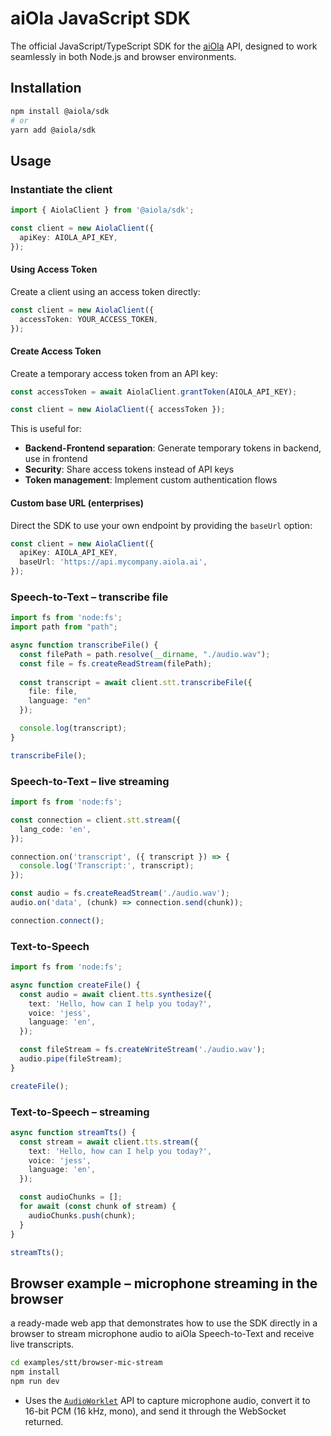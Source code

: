 # aiOla JavaScript SDK

The official JavaScript/TypeScript SDK for the [aiOla](https://aiola.com) API, designed to work seamlessly in both Node.js and browser environments.

## Installation

```bash
npm install @aiola/sdk
# or
yarn add @aiola/sdk
```

## Usage

### Instantiate the client

```ts
import { AiolaClient } from '@aiola/sdk';

const client = new AiolaClient({
  apiKey: AIOLA_API_KEY,
});
```

#### Using Access Token

Create a client using an access token directly:

```ts
const client = new AiolaClient({
  accessToken: YOUR_ACCESS_TOKEN,
});
```

#### Create Access Token

Create a temporary access token from an API key:

```ts
const accessToken = await AiolaClient.grantToken(AIOLA_API_KEY);

const client = new AiolaClient({ accessToken });
```

This is useful for:
- **Backend-Frontend separation**: Generate temporary tokens in backend, use in frontend
- **Security**: Share access tokens instead of API keys
- **Token management**: Implement custom authentication flows

#### Custom base URL (enterprises)

Direct the SDK to use your own endpoint by providing the `baseUrl` option:

```ts
const client = new AiolaClient({
  apiKey: AIOLA_API_KEY,
  baseUrl: 'https://api.mycompany.aiola.ai',
});
```

### Speech-to-Text – transcribe file

```ts
import fs from 'node:fs';
import path from "path";

async function transcribeFile() {
  const filePath = path.resolve(__dirname, "./audio.wav");
  const file = fs.createReadStream(filePath);
  
  const transcript = await client.stt.transcribeFile({ 
    file: file,
    language: "en"
  });

  console.log(transcript);
}

transcribeFile();
```

### Speech-to-Text – live streaming

```ts
import fs from 'node:fs';

const connection = client.stt.stream({
  lang_code: 'en',
});

connection.on('transcript', ({ transcript }) => {
  console.log('Transcript:', transcript);
});

const audio = fs.createReadStream('./audio.wav');
audio.on('data', (chunk) => connection.send(chunk));

connection.connect();
```

### Text-to-Speech

```ts
import fs from 'node:fs';

async function createFile() {
  const audio = await client.tts.synthesize({
    text: 'Hello, how can I help you today?',
    voice: 'jess',
    language: 'en',
  });

  const fileStream = fs.createWriteStream('./audio.wav');
  audio.pipe(fileStream);
}

createFile();
```

### Text-to-Speech – streaming

```ts
async function streamTts() {
  const stream = await client.tts.stream({
    text: 'Hello, how can I help you today?',
    voice: 'jess',
    language: 'en',
  });

  const audioChunks = [];
  for await (const chunk of stream) {
    audioChunks.push(chunk);
  }
}

streamTts();
```

## Browser example – microphone streaming in the browser

a ready-made web app that demonstrates how to use the SDK directly in a browser to stream microphone audio to aiOla Speech-to-Text and receive live transcripts.

```bash
cd examples/stt/browser-mic-stream
npm install
npm run dev
```

- Uses the [`AudioWorklet`](https://developer.mozilla.org/en-US/docs/Web/API/AudioWorklet) API to capture microphone audio, convert it to 16-bit PCM (16 kHz, mono), and send it through the WebSocket returned.
